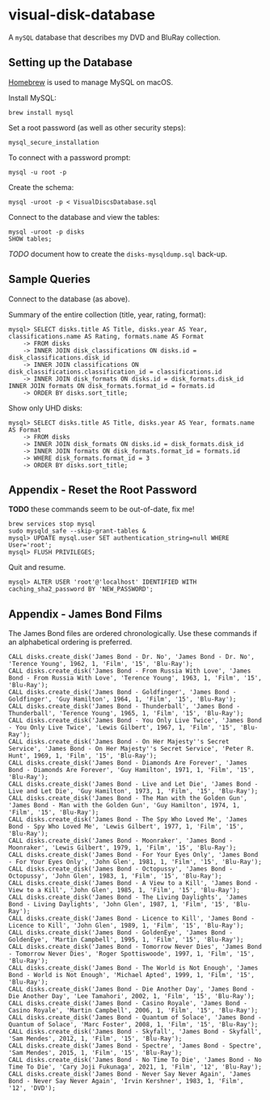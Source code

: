 # visual-disk-database
A `mySQL` database that describes my DVD and BluRay collection.

## Setting up the Database

[Homebrew](https://brew.sh/) is used to manage MySQL on macOS.

Install MySQL:
```shell
brew install mysql
```

Set a root password (as well as other security steps):
```shell
mysql_secure_installation
```

To connect with a password prompt:
```shell
mysql -u root -p
```

Create the schema:
```shell
mysql -uroot -p < VisualDiscsDatabase.sql
```

Connect to the database and view the tables:
```shell
mysql -uroot -p disks
SHOW tables;
```



*TODO* document how to create the `disks-mysqldump.sql` back-up.

## Sample Queries
Connect to the database (as above).

Summary of the entire collection (title, year, rating, format):
```shell
mysql> SELECT disks.title AS Title, disks.year AS Year, classifications.name AS Rating, formats.name AS Format
    -> FROM disks
    -> INNER JOIN disk_classifications ON disks.id = disk_classifications.disk_id
    -> INNER JOIN classifications ON disk_classifications.classification_id = classifications.id
    -> INNER JOIN disk_formats ON disks.id = disk_formats.disk_id INNER JOIN formats ON disk_formats.format_id = formats.id
    -> ORDER BY disks.sort_title;
 ```
Show only UHD disks:
```shell
mysql> SELECT disks.title AS Title, disks.year AS Year, formats.name AS Format
    -> FROM disks
    -> INNER JOIN disk_formats ON disks.id = disk_formats.disk_id
    -> INNER JOIN formats ON disk_formats.format_id = formats.id
    -> WHERE disk_formats.format_id = 3
    -> ORDER BY disks.sort_title;
```

## Appendix - Reset the Root Password
**TODO** these commands seem to be out-of-date, fix me!

```shell
brew services stop mysql
sudo mysqld_safe --skip-grant-tables &
mysql> UPDATE mysql.user SET authentication_string=null WHERE User='root';
mysql> FLUSH PRIVILEGES;
```

Quit and resume.

```shell
mysql> ALTER USER 'root'@'localhost' IDENTIFIED WITH caching_sha2_password BY 'NEW_PASSWORD';
```


## Appendix - James Bond Films
The James Bond files are ordered chronologically. Use these commands if an alphabetical ordering is preferred.

```shell
CALL disks.create_disk('James Bond - Dr. No', 'James Bond - Dr. No', 'Terence Young', 1962, 1, 'Film', '15', 'Blu-Ray');
CALL disks.create_disk('James Bond - From Russia With Love', 'James Bond - From Russia With Love', 'Terence Young', 1963, 1, 'Film', '15', 'Blu-Ray');
CALL disks.create_disk('James Bond - Goldfinger', 'James Bond - Goldfinger', 'Guy Hamilton', 1964, 1, 'Film', '15', 'Blu-Ray');
CALL disks.create_disk('James Bond - Thunderball', 'James Bond - Thunderball', 'Terence Young', 1965, 1, 'Film', '15', 'Blu-Ray');
CALL disks.create_disk('James Bond - You Only Live Twice', 'James Bond - You Only Live Twice', 'Lewis Gilbert', 1967, 1, 'Film', '15', 'Blu-Ray');
CALL disks.create_disk('James Bond - On Her Majesty''s Secret Service', 'James Bond - On Her Majesty''s Secret Service', 'Peter R. Hunt', 1969, 1, 'Film', '15', 'Blu-Ray');
CALL disks.create_disk('James Bond - Diamonds Are Forever', 'James Bond - Diamonds Are Forever', 'Guy Hamilton', 1971, 1, 'Film', '15', 'Blu-Ray');
CALL disks.create_disk('James Bond - Live and Let Die', 'James Bond - Live and Let Die', 'Guy Hamilton', 1973, 1, 'Film', '15', 'Blu-Ray');
CALL disks.create_disk('James Bond - The Man with the Golden Gun', 'James Bond - Man with the Golden Gun', 'Guy Hamilton', 1974, 1, 'Film', '15', 'Blu-Ray');
CALL disks.create_disk('James Bond - The Spy Who Loved Me', 'James Bond - Spy Who Loved Me', 'Lewis Gilbert', 1977, 1, 'Film', '15', 'Blu-Ray');
CALL disks.create_disk('James Bond - Moonraker', 'James Bond - Moonraker', 'Lewis Gilbert', 1979, 1, 'Film', '15', 'Blu-Ray');
CALL disks.create_disk('James Bond - For Your Eyes Only', 'James Bond - For Your Eyes Only', 'John Glen', 1981, 1, 'Film', '15', 'Blu-Ray');
CALL disks.create_disk('James Bond - Octopussy', 'James Bond - Octopussy', 'John Glen', 1983, 1, 'Film', '15', 'Blu-Ray');
CALL disks.create_disk('James Bond - A View to a Kill', 'James Bond - View to a Kill', 'John Glen', 1985, 1, 'Film', '15', 'Blu-Ray');
CALL disks.create_disk('James Bond - The Living Daylights', 'James Bond - Living Daylights', 'John Glen', 1987, 1, 'Film', '15', 'Blu-Ray');
CALL disks.create_disk('James Bond - Licence to Kill', 'James Bond - Licence to Kill', 'John Glen', 1989, 1, 'Film', '15', 'Blu-Ray');
CALL disks.create_disk('James Bond - GoldenEye', 'James Bond - GoldenEye', 'Martin Campbell', 1995, 1, 'Film', '15', 'Blu-Ray');
CALL disks.create_disk('James Bond - Tomorrow Never Dies', 'James Bond - Tomorrow Never Dies', 'Roger Spottiswoode', 1997, 1, 'Film', '15', 'Blu-Ray');
CALL disks.create_disk('James Bond - The World is Not Enough', 'James Bond - World is Not Enough', 'Michael Apted', 1999, 1, 'Film', '15', 'Blu-Ray');
CALL disks.create_disk('James Bond - Die Another Day', 'James Bond - Die Another Day', 'Lee Tamahori', 2002, 1, 'Film', '15', 'Blu-Ray');
CALL disks.create_disk('James Bond - Casino Royale', 'James Bond - Casino Royale', 'Martin Campbell', 2006, 1, 'Film', '15', 'Blu-Ray');
CALL disks.create_disk('James Bond - Quantum of Solace', 'James Bond - Quantum of Solace', 'Marc Foster', 2008, 1, 'Film', '15', 'Blu-Ray');
CALL disks.create_disk('James Bond - Skyfall', 'James Bond - Skyfall', 'Sam Mendes', 2012, 1, 'Film', '15', 'Blu-Ray');
CALL disks.create_disk('James Bond - Spectre', 'James Bond - Spectre', 'Sam Mendes', 2015, 1, 'Film', '15', 'Blu-Ray');
CALL disks.create_disk('James Bond - No Time To Die', 'James Bond - No Time To Die', 'Cary Joji Fukunaga', 2021, 1, 'Film', '12', 'Blu-Ray');
CALL disks.create_disk('James Bond - Never Say Never Again', 'James Bond - Never Say Never Again', 'Irvin Kershner', 1983, 1, 'Film', '12', 'DVD');

```